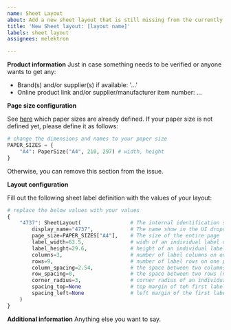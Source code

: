 ```yaml
---
name: Sheet Layout
about: Add a new sheet layout that is still missing from the currently supported collection
title: 'New Sheet layout: [layout name]'
labels: sheet layout
assignees: melektron

---
```


**Product information**
Just in case something needs to be verified or anyone wants to get any:
- Brand(s) and/or supplier(s) if available: '...'
- Online product link and/or supplier/manufacturer item number: ...

**Page size configuration**

See [here](https://github.com/melektron/inventree-adv-sheet-label/blob/2657b0b59687db1a6dd2fcefe2d8641dca89b565/advanced_sheet_label/layouts.py#L73) which paper sizes are already defined. If your paper size is not defined yet, please define it as follows:

```python
# change the dimensions and names to your paper size
PAPER_SIZES = {
    "A4": PaperSize("A4", 210, 297) # width, height
}
```

Otherwise, you can remove this section from the issue.

**Layout configuration**

Fill out the following sheet label definition with the values of your layout:

```python
# replace the below values with your values
{
    "4737": SheetLayout(                # The internal identification string. This MUST be unique.
        display_name="4737",            # The name show in the UI dropdown. Should be unique. This should not include additional label data, that is added automatically.
        page_size=PAPER_SIZES["A4"],    # The size of the entire page 
        label_width=63.5,               # widh of an individual label on the page in mm
        label_height=29.6,              # height of an individual label on the page in mm
        columns=3,                      # number of label columns on one page
        rows=9,                         # number of label rows on one page
        column_spacing=2.54,            # the space between two columns (not the left/right page margin). Might be 0.
        row_spacing=0,                  # the space between two rows (not teh top/bottom page margin). Might be 0.
        corner_radius=3,                # corner radius of an individual label. 0 if the corners are sharp
        spacing_top=None                # top margin of teh first label. None means automatic centering of the labels and is the default
        spacing_left=None               # left margin of the first label. None means automatic centering of the labels and is the default
    )
}
```

**Additional information**
Anything else you want to say.
